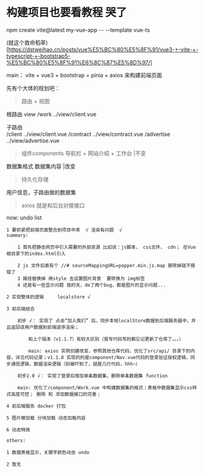 # 构建项目也要看教程 哭了
npm create vite@latest my-vue-app -- --template vue-ts

(就这个救命稻草)[https://dstweihao.cn/posts/vue%E5%BC%80%E5%8F%91/vue3-+-vite-+-typescript-+-bootstrap5-%E5%BC%80%E5%8F%91%E6%8C%87%E5%8D%97/]

main： vite + vue3 + bootstrap +  pinia + axios 来构建前端页面


先有个大体的规划吧：

>路由 + 视图 

根路由   view 
/work    ../view/client.vue

子路由               
/client     ../view/client.vue
/contract   ../view/contract.vue
/advertise  ../view/advertise.vue


>组件components
导航栏 + 网站介绍 + 工作台  |不变 

数据集格式    数据集内容   |改变

>持久化存储

用户信息，子路由做的数据集

>axios 就是和后台对接接口




now:
    undo list

    1 要抓紧把前端页面整合到项目中来  √ 渲染有问题  √
    summary: 

        1 首先把静态网页中引入需要的外部资源 比如说：js脚本， css文件， cdn； 在Vue根目录下的index.html引入

        2 js 文件后面有个 //# sourceMappingURL=popper.min.js.map 删除掉就不报错了
        3 路径替换掉 用style 去设置图片背景  要转换为 img标签
        4 还是有一些显示问题 我的天，de了两个bug，都是图片的显示问题... 

    2 实现整体的逻辑     localstore √ 

    3 前后端结合         

        初步 √： 实现了 点击“加入我们” 后，同步本地localStore数据到后端服务器中，并且返回该用户数据到前端逆序渲染；

            和上个版本（v1.1.7）有较大区别（我写代码写的都忘记更新了仓库了。。。）

            main: axios 实例创建改变，参照其他仓库代码，优化了src/api/ 目录下的内容，详见代码记录；v1.1.8 实现的的是component/Nav.vue代码的登录验证授权逻辑，同步通信逻辑，数据渲染逻辑（别被吓到了，就是几行代码，hhh~）

        初步2.0 √： 实现了登录后增加单条数据集，删除单条数据集 function

        main: 优化了/component/Work.vue 中构建数据集的格式；表格中数据集显示css样式高度可控； 删除 和 添加数据接口的完善；

    4 前后端服务 docker 打包

    5 图片懒加载 分块加载 动态加载内容

    6 动态特效

    others:

    1 数据表格显示，关键字颜色动态 undo

    2 暂无


    